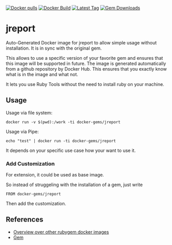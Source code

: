 [![Docker pulls](https://img.shields.io/docker/pulls/rubygem/jreport.svg)](https://hub.docker.com/r/rubygem/jreport/)
[![Docker Build](https://img.shields.io/docker/automated/rubygem/jreport.svg)](https://hub.docker.com/r/rubygem/jreport/)
[![Latest Tag](https://img.shields.io/github/tag/docker-rubygem/jreport.svg)](https://hub.docker.com/r/rubygem/jreport/)
[![Gem Downloads](https://img.shields.io/gem/dt/jreport.svg)](https://rubygems.org/gems/jreport/)
# jreport

Auto-Generated Docker image for jreport to allow simple usage without installation.
It is in sync with the original gem.

This allows to use a specific version of your favorite gem and ensures that this image will be supported in future.
The image is generated automatically from a github repository by Docker Hub.
This ensures that you exactly know what is in the image and what not.

It lets you use Ruby Tools without the need to install ruby on your machine.

## Usage

Usage via file system:

`docker run -v $(pwd):/work -ti docker-gems/jreport`

Usage via Pipe:

`echo "test" | docker run -ti docker-gems/jreport`

It depends on your specific use case how your want to use it.

### Add Customization

For extension, it could be used as base image.

So instead of struggeling with the installation of a gem, just write

`FROM docker-gems/jreport`

Then add the customization.

## References

 - [Overview over other rubygem docker images](https://github.com/thinkbot/docker-rubygem)
 - [Gem](https://rubygems.org/gems/jreport/)
